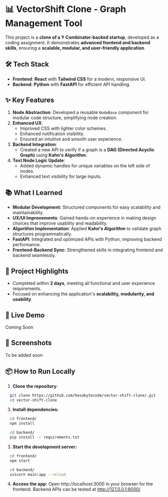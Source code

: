 # 📊 VectorShift Clone - Graph Management Tool

This project is a **clone of a Y Combinator-backed startup**, developed as a coding assignment. It demonstrates **advanced frontend and backend skills**, ensuring a **scalable, modular, and user-friendly application**. 

## 🛠️ Tech Stack
- **Frontend**: **React** with **Tailwind CSS** for a modern, responsive UI.
- **Backend**: **Python** with **FastAPI** for efficient API handling.

## ✨ Key Features
1. **Node Abstraction**: Developed a reusable `NodeBase` component for modular code structure, simplifying node creation.
2. **Enhanced UX**: 
   - Improved CSS with lighter color schemes.
   - Enhanced notification visibility.
   - Ensured an intuitive and smooth user experience.
3. **Backend Integration**: 
   - Created a new API to verify if a graph is a **DAG (Directed Acyclic Graph)** using **Kahn's Algorithm**.
4. **Text Node Logic Update**: 
   - Added dynamic handles for unique variables on the left side of nodes.
   - Enhanced text visibility for large inputs.

## 📚 What I Learned
- **Modular Development**: Structured components for easy scalability and maintainability.
- **UX/UI Improvements**: Gained hands-on experience in making design choices that improve usability and readability.
- **Algorithm Implementation**: Applied **Kahn's Algorithm** to validate graph structures programmatically.
- **FastAPI**: Integrated and optimized APIs with Python, improving backend performance.
- **Frontend-Backend Sync**: Strengthened skills in integrating frontend and backend seamlessly.

## 🚀 Project Highlights
- Completed within **2 days**, meeting all functional and user experience requirements.
- Focused on enhancing the application's **scalability, modularity, and usability**.

## 🔗 Live Demo

Coming Soon

## 🎨 Screenshots

To be added soon

## 📦 How to Run Locally

1. **Clone the repository**:
 ```bash
   git clone https://github.com/hexabytecode/vector-shift-clone/.git
   cd vector-shift-clone
 ```

3.	**Install dependencies:**
  ```bash
    cd frontend/
    npm install
  ```

  ```bash
    cd backend/
    pip install -r requirements.txt
  ```


3. **Start the development server:**
  ```bash
    cd frontend/
    npm start
  ```
  ```bash
    cd backend/
    uvicorn main:app --reload
  ```

4.	**Access the app:**
Open http://localhost:3000 in your browser for the frontend. Backend APIs can be tested at http://127.0.0.1:8000/
